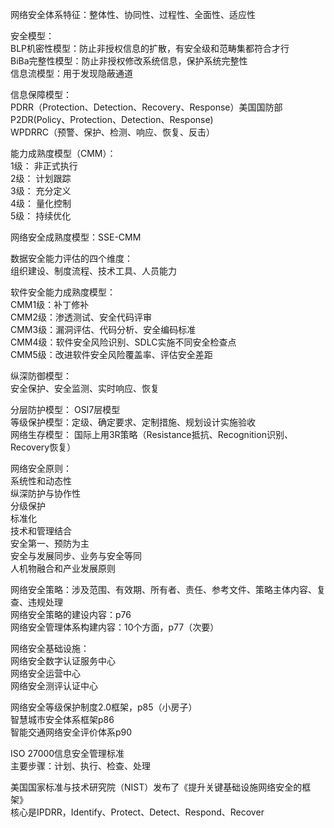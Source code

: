 网络安全体系特征：整体性、协同性、过程性、全面性、适应性

安全模型：  
BLP机密性模型：防止非授权信息的扩散，有安全级和范畴集都符合才行    
BiBa完整性模型：防止非授权修改系统信息，保护系统完整性  
信息流模型：用于发现隐蔽通道  

信息保障模型：  
PDRR（Protection、Detection、Recovery、Response）美国国防部    
P2DR(Policy、Protection、Detection、Response)  
WPDRRC（预警、保护、检测、响应、恢复、反击）  

能力成熟度模型（CMM）：  
1级： 非正式执行  
2级： 计划跟踪  
3级： 充分定义  
4级： 量化控制  
5级： 持续优化  

网络安全成熟度模型：SSE-CMM  

数据安全能力评估的四个维度：  
组织建设、制度流程、技术工具、人员能力  

软件安全能力成熟度模型：  
CMM1级：补丁修补  
CMM2级：渗透测试、安全代码评审  
CMM3级：漏洞评估、代码分析、安全编码标准  
CMM4级：软件安全风险识别、SDLC实施不同安全检查点  
CMM5级：改进软件安全风险覆盖率、评估安全差距  

纵深防御模型：  
安全保护、安全监测、实时响应、恢复  

分层防护模型： OSI7层模型  
等级保护模型：定级、确定要求、定制措施、规划设计实施验收  
网络生存模型： 国际上用3R策略（Resistance抵抗、Recognition识别、Recovery恢复）  

网络安全原则：  
系统性和动态性  
纵深防护与协作性  
分级保护  
标准化  
技术和管理结合  
安全第一、预防为主  
安全与发展同步、业务与安全等同  
人机物融合和产业发展原则  

网络安全策略：涉及范围、有效期、所有者、责任、参考文件、策略主体内容、复查、违规处理  
网络安全策略的建设内容：p76  
网络安全管理体系构建内容：10个方面，p77（次要）    

网络安全基础设施：  
网络安全数字认证服务中心  
网络安全运营中心  
网络安全测评认证中心  

网络安全等级保护制度2.0框架，p85（小房子）    
智慧城市安全体系框架p86  
智能交通网络安全评价体系p90  

ISO 27000信息安全管理标准  
主要步骤：计划、执行、检查、处理  

美国国家标准与技术研究院（NIST）发布了《提升关键基础设施网络安全的框架》  
核心是IPDRR，Identify、Protect、Detect、Respond、Recover  